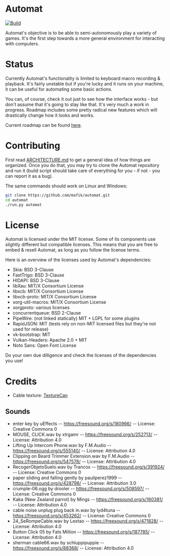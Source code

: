 # Automat

[![Build](https://github.com/mafik/automat/actions/workflows/build.yaml/badge.svg?branch=main)](https://github.com/mafik/automat/actions/workflows/build.yaml)

Automat's objective is to be able to semi-autonomously play a variety of games. It's the first step towards a more general environment for interacting with
computers.

# Status

Currently Automat's functionality is limited to keyboard macro recording &
playback. It's fairly unstable but if you're lucky and it runs on your machine,
it can be useful for automating some basic actions.

You can, of course, check it out just to see how the interface works - but
don't assume that it's going to stay like that. It's very much a work in
progress. Roadmap includes some pretty radical new features which will
drastically change how it looks and works.

Current roadmap can be found [here](https://www.tldraw.com/ro/3d97dFMiuM0MLgqyyP0SG?d=v-1312.-804.2500.1170.page).

# Contributing

First read [ARCHITECTURE.md](ARCHITECTURE.md) to get a general idea of how
things are organized. Once you do that, you may try to clone the Automat
repository and run it (build script should take care of everything for you - if
not - you can report it as a bug).

The same commands should work on Linux and Windows:

```sh
git clone https://github.com/mafik/automat.git
cd automat
./run.py automat
```

# License

Automat is licensed under the MIT license. Some of its components use slightly
different but compatible licenses. This means that you are free to embed &
resell Automat, as long as you follow the license terms.

Here is an overview of the licenses used by Automat's dependencies:

- Skia: BSD 3-Clause
- FastTrigo: BSD 3-Clause
- HIDAPI: BSD 3-Clause
- libXau: MIT/X Consortium License
- libxcb: MIT/X Consortium License
- libxcb-proto: MIT/X Consortium License
- xorg-util-macros: MIT/X Consortium License
- xorgproto: various licenses
- concurrentqueue: BSD 2-Clause
- PipeWire: (not linked statically) MIT + LGPL for some plugins
- RapidJSON: MIT (tests rely on non-MIT licensed files but they're not used for release)
- vk-bootstrap: MIT
- Vulkan-Headers: Apache 2.0 + MIT
- Noto Sans: Open Font License

Do your own due dilligence and check the licenses of the dependencies you use!

# Credits

- Cable texture: [TextureCan](https://www.texturecan.com)

## Sounds

- enter key by uEffects -- https://freesound.org/s/180966/ -- License: Creative Commons 0
- MOUSE, CLICK.wav by xtrgamr -- https://freesound.org/s/252713/ -- License: Attribution 4.0
- Lifting Up Intercom Phone.wav by F.M.Audio -- https://freesound.org/s/555140/ -- License: Attribution 4.0
- Clipping on Beard Trimmer Extension.wav by F.M.Audio -- https://freesound.org/s/547578/ -- License: Attribution 4.0
- RecogerObjetoSuelo.wav by Trancox -- https://freesound.org/s/391924/ -- License: Creative Commons 0
- paper  sliding and falling gently by pauliperez1999 -- https://freesound.org/s/428798/ -- License: Attribution 3.0
- crumple-06.ogg by drooler -- https://freesound.org/s/508597/ -- License: Creative Commons 0
- Kaka (New Zealand parrot) by Mings -- https://freesound.org/s/160381/ -- License: Attribution 4.0
- cable noise unplug plug back in.wav by lyd4tuna -- https://freesound.org/s/453262/ -- License: Creative Commons 0
- 24_SeRompeCable.wav by Lextao -- https://freesound.org/s/471828/ -- License: Attribution 4.0
- Button Click 05 by Fats Million -- https://freesound.org/s/187785/ -- License: Attribution 4.0
- sherman cable66.wav by schluppipuppie -- https://freesound.org/s/88368/ -- License: Attribution 4.0
